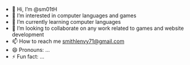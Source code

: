 - 👋 Hi, I’m @sm01tH
- 👀 I’m interested in computer languages and games
- 🌱 I’m currently learning computer languages 
- 💞️ I’m looking to collaborate on any work related to games and website development
- 📫 How to reach me smithlenvy71@gmail.com
- 😄 Pronouns: ...
- ⚡ Fun fact: ... 

<!---
sm01tH/sm01tH is a ✨ special ✨ repository because its `README.md` (this file) appears on your GitHub profile.
You can click the Preview link to take a look at your changes.
--->
